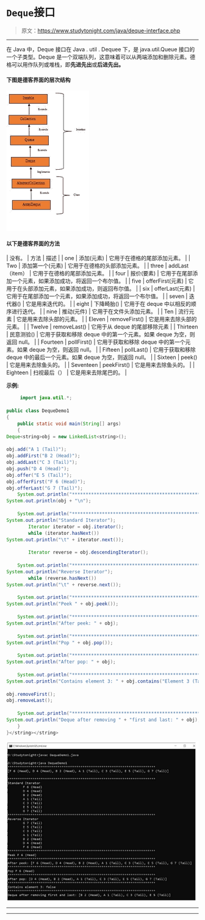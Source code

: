 # `Deque`接口

> 原文：<https://www.studytonight.com/java/deque-interface.php>

* * *

在 Java 中，Deque 接口在 Java . util . Dequee 下，是 java.util.Queue 接口的一个子类型。Deque 是一个双端队列，这意味着可以从两端添加和删除元素。德格可以用作队列或堆栈，即**先进先出**或**后进先出。**

#### **下图是德客界面**的层次结构

![deque-interface-heirarchy](img/23f1fc0795def962595eebbfc0f7e634.png)

#### **以下是德客界面**的方法

| 没有。 | 方法 | 描述 |
| one | 添加(元素) | 它用于在德格的尾部添加元素。 |
| Two | 添加第一个(元素) | 它用于在德格的头部添加元素。 |
| three | addLast（item） | 它用于在德格的尾部添加元素。 |
| four | 报价(要素) | 它用于在尾部添加一个元素，如果添加成功，将返回一个布尔值。 |
| five | offerFirst(元素) | 它用于在头部添加元素，如果添加成功，则返回布尔值。 |
| six | offerLast(元素) | 它用于在尾部添加一个元素，如果添加成功，将返回一个布尔值。 |
| seven | 迭代器() | 它是用来迭代的。 |
| eight | 下降畸胎() | 它用于在 deque 中以相反的顺序进行迭代。 |
| nine | 推动(元件) | 它用于在文件头添加元素。 |
| Ten | 流行元素 | 它是用来去除头部的元素。 |
| Eleven | removeFirst() | 它是用来去除头部的元素。 |
| Twelve | removeLast() | 它用于从 deque 的尾部移除元素 |
| Thirteen | 民意测验() | 它用于获取和移除 deque 中的第一个元素。如果 deque 为空，则返回 null。 |
| Fourteen | pollFirst() | 它用于获取和移除 deque 中的第一个元素。如果 deque 为空，则返回 null。 |
| Fifteen | pollLast() | 它用于获取和移除 deque 中的最后一个元素。如果 deque 为空，则返回 null。 |
| Sixteen | peek() | 它是用来去除鱼头的。 |
| Seventeen | peekFirst() | 它是用来去除鱼头的。 |
| Eighteen | 扫视最后（） | 它是用来去除尾巴的。 |

**示例:**

```java
	 import java.util.*; 

public class DequeDemo1 
{ 
    public static void main(String[] args) 
    { 
Deque<string>obj = new LinkedList<string>(); 

obj.add("A 1 (Tail)");
obj.addFirst("B 2 (Head)"); 
obj.addLast("C 3 (Tail)"); 
obj.push("D 4 (Head)"); 
obj.offer("E 5 (Tail)"); 
obj.offerFirst("F 6 (Head)"); 
obj.offerLast("G 7 (Tail)"); 
	System.out.println("*****************************************************************************");
System.out.println(obj + "\n");

	System.out.println("*****************************************************************************"); 
System.out.println("Standard Iterator"); 
        Iterator iterator = obj.iterator(); 
        while (iterator.hasNext()) 
System.out.println("\t" + iterator.next()); 

        Iterator reverse = obj.descendingIterator();

	System.out.println("*****************************************************************************"); 
System.out.println("Reverse Iterator"); 
        while (reverse.hasNext()) 
System.out.println("\t" + reverse.next()); 

	System.out.println("*****************************************************************************");
System.out.println("Peek " + obj.peek()); 

	System.out.println("*****************************************************************************");
System.out.println("After peek: " + obj); 

	System.out.println("*****************************************************************************");
System.out.println("Pop " + obj.pop()); 

	System.out.println("*****************************************************************************");
System.out.println("After pop: " + obj); 

	System.out.println("*****************************************************************************");
System.out.println("Contains element 3: " + obj.contains("Element 3 (Tail)")); 

obj.removeFirst(); 
obj.removeLast(); 

	System.out.println("*****************************************************************************");
System.out.println("Deque after removing " + "first and last: " + obj); 
    } 
}</string></string> 

```

![deque-example](img/bd0d915457c849f382c54214995d3171.png)

* * *

* * *